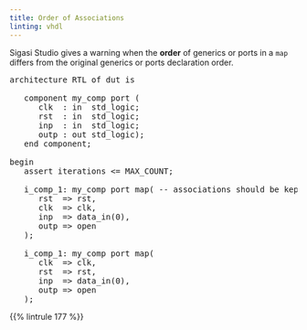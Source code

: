 ```yaml
---
title: Order of Associations
linting: vhdl
---
```


Sigasi Studio gives a warning when the **order** of generics or ports in a `map` differs from the original generics or ports declaration order.

<pre>architecture RTL of dut is

   component my_comp port (
      clk  : in  std_logic;
      rst  : in  std_logic;
      inp  : in  std_logic;
      outp : out std_logic);
   end component;

begin
   assert iterations <= MAX_COUNT;

   i_comp_1: my_comp port map( -- associations should be kept in the same order as the declaration
      <span class="warning">rst  => rst,</span>
      <span class="warning">clk  => clk,</span>
      inp  => data_in(0), 
      outp => open
   );

   i_comp_1: my_comp port map(
      <span class="goodcode">clk  => clk,</span> 
      <span class="goodcode">rst  => rst,</span>
      inp  => data_in(0), 
      outp => open
   );</pre>

{{% lintrule 177 %}}
